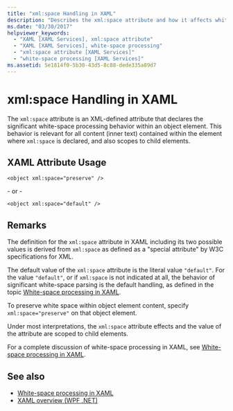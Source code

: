 ```yaml
---
title: "xml:space Handling in XAML"
description: "Describes the xml:space attribute and how it affects white-space processing behavior within an object element."
ms.date: "03/30/2017"
helpviewer_keywords: 
  - "XAML [XAML Services], xml:space attribute"
  - "XAML [XAML Services], white-space processing"
  - "xml:space attribute [XAML Services]"
  - "white-space processing [XAML Services]"
ms.assetid: 5e1814f0-5b30-43d5-8c88-dede335a89d7
---
```

# xml:space Handling in XAML

The `xml:space` attribute is an XML-defined attribute that declares the significant white-space processing behavior within an object element. This behavior is relevant for all content (inner text) contained within the element where `xml:space` is declared, and also scopes to child elements.

## XAML Attribute Usage

```xaml
<object xml:space="preserve" />
```

 \- or -

```xaml
<object xml:space="default" />
```

## Remarks

The definition for the `xml:space` attribute in XAML including its two possible values is derived from `xml:space` as defined as a "special attribute" by W3C specifications for XML.

The default value of the `xml:space` attribute is the literal value `"default"`. For the value `"default"`, or if `xml:space` is not indicated at all, the behavior of significant white-space parsing is the default handling, as defined in the topic [White-space processing in XAML](white-space-processing.md).

To preserve white space within object element content, specify `xml:space="preserve"` on that object element.

Under most interpretations, the `xml:space` attribute effects and the value of the attribute are scoped to child elements.

For a complete discussion of white-space processing in XAML, see [White-space processing in XAML](white-space-processing.md).

## See also

- [White-space processing in XAML](white-space-processing.md)
- [XAML overview (WPF .NET)](../net/wpf/xaml/index.md)
